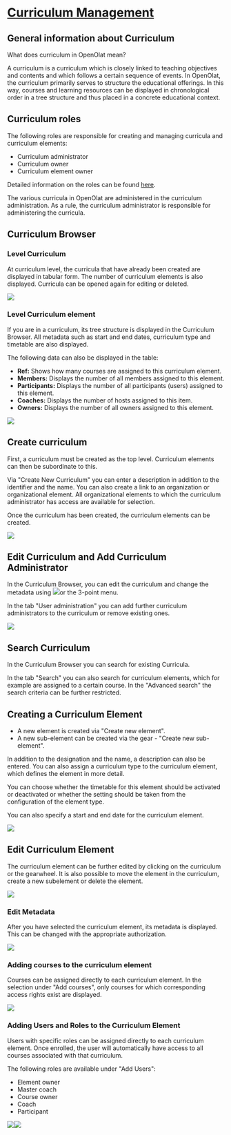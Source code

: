 #  [Curriculum Management](Curriculum+Management.html)

## General information about Curriculum

What does curriculum in OpenOlat mean?

A curriculum is a curriculum which is closely linked to teaching objectives
and contents and which follows a certain sequence of events. In OpenOlat, the
curriculum primarily serves to structure the educational offerings. In this
way, courses and learning resources can be displayed in chronological order in
a tree structure and thus placed in a concrete educational context.

## Curriculum roles

The following roles are responsible for creating and managing curricula and
curriculum elements:

  * Curriculum administrator
  * Curriculum owner
  * Curriculum element owner

Detailed information on the roles can be found [here](User+management.html).

  

The various curricula in OpenOlat are administered in the curriculum
administration. As a rule, the curriculum administrator is responsible for
administering the curricula.

## Curriculum Browser

### Level Curriculum

At curriculum level, the curricula that have already been created are
displayed in tabular form. The number of curriculum elements is also
displayed. Curricula can be opened again for editing or deleted.

  

![](../../download/attachments/590041/Curriculum_Element.png)

### Level Curriculum element

If you are in a curriculum, its tree structure is displayed in the Curriculum
Browser. All metadata such as start and end dates, curriculum type and
timetable are also displayed.

The following data can also be displayed in the table:

  *  **Ref:** Shows how many courses are assigned to this curriculum element.
  *  **Members:** Displays the number of all members assigned to this element.
  *  **Participants:** Displays the number of all participants (users) assigned to this element.
  *  **Coaches:** Displays the number of hosts assigned to this item.
  *  **Owners:** Displays the number of all owners assigned to this element.

  

![](../../download/attachments/590041/Curriculum_Element.png)

## Create curriculum

First, a curriculum must be created as the top level. Curriculum elements can
then be subordinate to this.

  

Via "Create New Curriculum" you can enter a description in addition to the
identifier and the name. You can also create a link to an organization or
organizational element. All organizational elements to which the curriculum
administrator has access are available for selection.

Once the curriculum has been created, the curriculum elements can be created.

  

![](../../download/attachments/108600568/CurrElement_create_EN.png)

## Edit Curriculum and Add Curriculum Administrator

In the Curriculum Browser, you can edit the curriculum and change the metadata
using ![](../../download/attachments/108600568/Symbol_Bearbeiten.png)or the
3-point menu.

In the tab "User administration" you can add further curriculum administrators
to the curriculum or remove existing ones.

  

![](../../download/attachments/108600568/Curr_Add_user_EN-2.png)

## Search Curriculum

In the Curriculum Browser you can search for existing Curricula.

In the tab "Search" you can also search for curriculum elements, which for
example are assigned to a certain course. In the "Advanced search" the search
criteria can be further restricted.

  

## Creating a Curriculum Element

  * A new element is created via "Create new element".
  * A new sub-element can be created via the gear - "Create new sub-element".

In addition to the designation and the name, a description can also be
entered. You can also assign a curriculum type to the curriculum element,
which defines the element in more detail.

You can choose whether the timetable for this element should be activated or
deactivated or whether the setting should be taken from the configuration of
the element type.

You can also specify a start and end date for the curriculum element.

  

![](../../download/attachments/108600568/CurrEement_new_EN.png)

## Edit Curriculum Element

The curriculum element can be further edited by clicking on the curriculum or
the gearwheel. It is also possible to move the element in the curriculum,
create a new subelement or delete the element.

  

![](../../download/attachments/590936/curriculum_edit_element.png)

### Edit Metadata

After you have selected the curriculum element, its metadata is displayed.
This can be changed with the appropriate authorization.

  

![](../../download/attachments/590936/curriculum_meta.png)

### Adding courses to the curriculum element

Courses can be assigned directly to each curriculum element. In the selection
under "Add courses", only courses for which corresponding access rights exist
are displayed.

  

![](../../download/attachments/590041/Curriculum_Kurse_hinzu.png)

### Adding Users and Roles to the Curriculum Element

Users with specific roles can be assigned directly to each curriculum element.
Once enrolled, the user will automatically have access to all courses
associated with that curriculum.

The following roles are available under "Add Users":

  * Element owner
  * Master coach
  * Course owner
  * Coach
  * Participant

  

  

![](../../download/attachments/590041/Curriculum_Benutzer_hinzufuegen.png)![](../../download/attachments/590041/Curriculum_Benutzer_hinzufuegen1.png)

